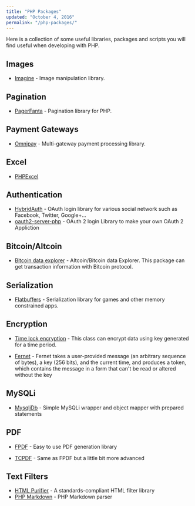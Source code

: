 ```yaml
---
title: "PHP Packages"
updated: "October 4, 2016"
permalink: "/php-packages/"
---
```


Here is a collection of some useful libraries, packages and scripts you will find
useful when developing with PHP.

## Images

* [Imagine](https://github.com/avalanche123/Imagine) - Image manipulation library.

## Pagination

* [PagerFanta](https://github.com/whiteoctober/Pagerfanta) - Pagination
  library for PHP.

## Payment Gateways

* [Omnipay](https://github.com/thephpleague/omnipay) - Multi-gateway payment
  processing library.

## Excel

* [PHPExcel](https://github.com/PHPOffice/PHPExcel)

## Authentication

* [HybridAuth](https://github.com/hybridauth/hybridauth) - OAuth login library
  for various social network such as Facebook, Twitter, Google+...
* [oauth2-server-php](https://github.com/bshaffer/oauth2-server-php) - OAuth 2 login Library
  to make your own OAuth 2 Appliction

## Bitcoin/Altcoin

* [Bitcoin data explorer](https://github.com/arzzen/altcoin-bitcoin-explorer) - Altcoin/Bitcoin
data Explorer. This package can get transaction information with Bitcoin protocol.

## Serialization

* [Flatbuffers](https://github.com/arzzen/php-flatbuffers) - Serialization library
for games and other memory constrained apps.

## Encryption

* [Time lock encryption](https://github.com/arzzen/php-time-lock-encryption) - This class can encrypt
data using key generated for a time period.

* [Fernet](https://github.com/kelvinmo/fernet-php) - Fernet takes a user-provided
message (an arbitrary sequence of bytes), a key (256 bits), and the current time, and produces a token,
which contains the message in a form that can't be read or altered without the key

## MySQLi

* [MysqliDb](https://github.com/joshcam/PHP-MySQLi-Database-Class) - Simple MySQLi wrapper and object mapper with prepared statements

## PDF

* [FPDF](http://www.fpdf.org) - Easy to use PDF generation library

* [TCPDF](https://tcpdf.org) - Same as FPDF but a little bit more advanced

## Text Filters

* [HTML Purifier](http://htmlpurifier.org/) - A standards-compliant HTML filter library
* [PHP Markdown](https://github.com/michelf/php-markdown) - PHP Markdown parser
